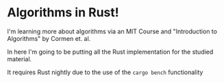 # Algorithms in Rust!


I'm learning more about algorithms via an MIT Course and "Introduction to Algorithms" by Cormen et. al.

In here I'm going to be putting all the Rust implementation for the studied material.


It requires Rust nightly due to the use of the `cargo bench` functionality



